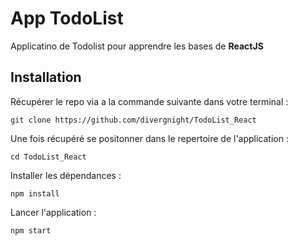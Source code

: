 # App TodoList

Applicatino de Todolist pour apprendre les bases de **ReactJS**

## Installation

Récupérer le repo via a la commande suivante dans votre terminal :

`git clone https://github.com/divergnight/TodoList_React`

Une fois récupéré se positonner dans le repertoire de l'application :

`cd TodoList_React`

Installer les dépendances :

`npm install`

Lancer l'application :

`npm start`
